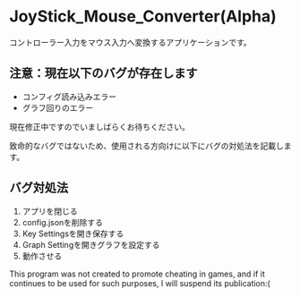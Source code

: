 # JoyStick_Mouse_Converter(Alpha)
 
コントローラー入力をマウス入力へ変換するアプリケーションです。

## 注意：現在以下のバグが存在します
* コンフィグ読み込みエラー
* グラフ回りのエラー


現在修正中ですのでいましばらくお待ちください。

致命的なバグではないため、使用される方向けに以下にバグの対処法を記載します。

## バグ対処法
1. アプリを閉じる
2. config.jsonを削除する
3. Key Settingsを開き保存する
4. Graph Settingを開きグラフを設定する
5. 動作させる

This program was not created to promote cheating in games, and if it continues to be used for such purposes, I will suspend its publication:(
